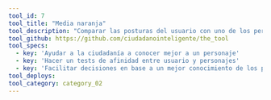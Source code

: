 ```yaml
---
tool_id: 7
tool_title: "Media naranja"
tool_description: "Comparar las posturas del usuario con uno de los perfiles."
tool_github: https://github.com/ciudadanointeligente/the_tool
tool_specs:
  - key: 'Ayudar a la ciudadanía a conocer mejor a un personaje'
  - key: 'Hacer un tests de afinidad entre usuario y personajes'
  - key: 'Facilitar decisiones en base a un mejor conocimiento de los personajes'
tool_deploys:
tool_category: category_02
---
```

